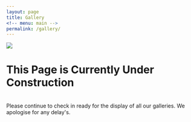 ```yaml
---
layout: page
title: Gallery
<!-- menu: main -->
permalink: /gallery/
---
```


<div class="header-bar">
  <div class="img_row"><img src="{{site.baseurl}}/assets/img/website_under_construction.jpg"></div>

</div>

<h1>This Page is Currently Under Construction</h1>
<br>
Please continue to check in ready for the display of all our galleries. We apologise for any delay's.